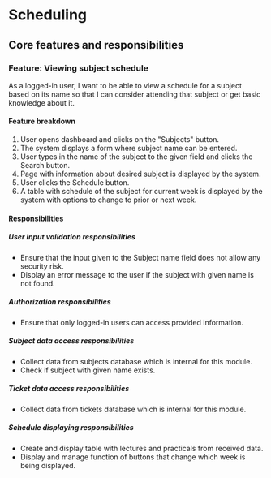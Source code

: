 # Scheduling

## Core features and responsibilities

### Feature: Viewing subject schedule

As a logged-in user, I want to be able to view a schedule for a subject based on its name so that I can consider attending that subject or get basic knowledge about it.

#### Feature breakdown

1. User opens dashboard and clicks on the "Subjects" button.
2. The system displays a form where subject name can be entered.
3. User types in the name of the subject to the given field and clicks the Search button.
4. Page with information about desired subject is displayed by the system.
5. User clicks the Schedule button.
6. A table with schedule of the subject for current week is displayed by the system with options to change to prior or next week.

#### Responsibilities

##### User input validation responsibilities

* Ensure that the input given to the Subject name field does not allow any security risk.
* Display an error message to the user if the subject with given name is not found.

##### Authorization responsibilities

* Ensure that only logged-in users can access provided information.

##### Subject data access responsibilities

* Collect data from subjects database which is internal for this module.
* Check if subject with given name exists.

##### Ticket data access responsibilities

* Collect data from tickets database which is internal for this module.

##### Schedule displaying responsibilities

* Create and display table with lectures and practicals from received data.
* Display and manage function of buttons that change which week is being displayed.
